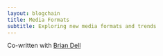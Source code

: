 ```yaml
---
layout: blogchain
title: Media Formats
subtitle: Exploring new media formats and trends
---
```


Co-written with [Brian Dell](http://www.briandell.info/)
